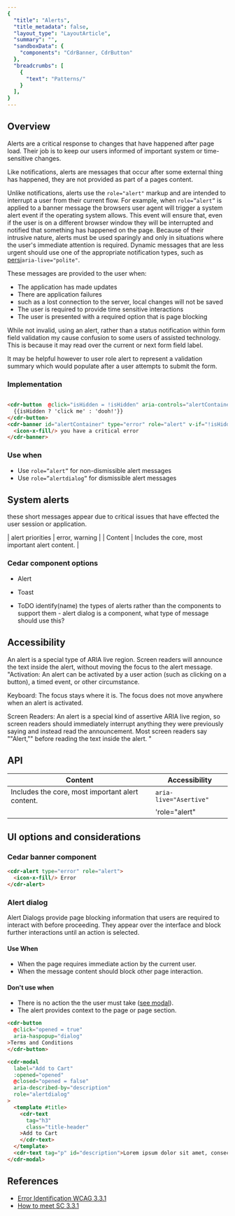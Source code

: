```yaml
---
{
  "title": "Alerts",
  "title_metadata": false,
  "layout_type": "LayoutArticle",
  "summary": "",
  "sandboxData": {
    "components": "CdrBanner, CdrButton"
  },
  "breadcrumbs": [
    {
      "text": "Patterns/"
    }
  ],
}
---
```


<cdr-doc-table-of-contents-shell parentSelector='h2' childSelector='h3'>

## Overview


Alerts are a critical response to changes that have happened after page load.
Their job is to keep our users informed of important system or time-sensitive changes.

Like notifications, alerts are messages that occur after some external thing has happened, 
they are not provided as part of a pages content.

Unlike notifications, alerts use the `role="alert"` markup and are intended to interrupt a user from their current flow.
For example, when `role=”alert”` is applied to a banner message the browsers user agent
will trigger a system alert event if the operating system allows. This event will ensure that,
even if the user is on a different browser window they will be interrupted and notified that 
something has happened on the page.
Because of their intrusive nature, alerts must be used sparingly and only in situations where the user's immediate attention is required. 
Dynamic messages that are less urgent should use one of the appropriate notification types, such as [persi]()`aria-live="polite"`.

These messages are provided to the user when:
-  The application has made updates
-  There are application failures
  - such as a lost connection to the server, local changes will not be saved
-  The user is required to provide time sensitive interactions
-  The user is presented with a required option that is page blocking

While not invalid, using an alert, rather than a status notification within form field validation my cause 
confusion to some users of assisted technology. This is because it may read over the current or next form field label.

It may be helpful however to user role alert to represent a 
validation summary which would populate after a user attempts to submit the form.

### Implementation

<cdr-doc-example-code-pair repository-href="/src/components/button" :sandbox-data="$page.frontmatter.sandboxData" :model="{isHidden: true}">

```html

<cdr-button  @click="isHidden = !isHidden" aria-controls="alertContainer">
  {{isHidden ? 'click me' : 'dooh!'}}
</cdr-button>
<cdr-banner id="alertContainer" type="error" role="alert" v-if="!isHidden">
  <icon-x-fill/> you have a critical error
</cdr-banner>


```

</cdr-doc-example-code-pair>

### Use when
-  Use `role=”alert”` for non-dismissible alert messages
-  Use `role=”alertdialog”` for dismissible alert messages

## System alerts 
these short messages appear due to critical issues that have effected the user session or application.

| alert priorities     | error, warning |
| Content              | Includes the core, most important alert content. |
### Cedar component options
- Alert
- Toast

- ToDO identify(name) the types of alerts rather than the components to support them - alert dialog is a component, what type of message should use this?

## Accessibility
An alert is a special type of ARIA live region. Screen readers will announce the text inside the alert, without moving the focus to the alert message. 
"Activation: 
An alert can be activated by a user action (such as clicking on a button), a timed event, or other circumstance.

Keyboard: 
The focus stays where it is. The focus does not move anywhere when an alert is activated.

Screen Readers:
An alert is a special kind of assertive ARIA live region, so screen readers should immediately interrupt anything they were previously saying and instead read the announcement. Most screen readers say ""Alert,"" before reading the text inside the alert.
"
## API
| Content                                          | Accessibility          |
|--------------------------------------------------|------------------------|
| Includes the core, most important alert content. | `aria-live="Asertive"` |
|                                                  | 'role="alert"          |

## UI options and considerations

### Cedar banner component
<cdr-doc-example-code-pair repository-href="/src/components/alert"
:sandbox-data="$page.frontmatter.sandboxData" >

```html
<cdr-alert type="error" role="alert">
  <icon-x-fill/> Error
</cdr-alert>
```
</cdr-doc-example-code-pair>

### Alert dialog

Alert Dialogs provide page blocking information that users are required to interact with before proceeding.
They appear over the interface and block further interactions until an action is selected.

#### Use When
- When the page requires immediate action by the current user.
- When the message content should block other page interaction.

#### Don't use when
- There is no action the the user must take ([see modal](/components/modal/)).
- The alert provides context to the page or page section.

<cdr-doc-example-code-pair repository-href="/src/components/modal"
:sandbox-data="$page.frontmatter.sandboxData" :model="{ opened: false }">

```html
<cdr-button
  @click="opened = true"
  aria-haspopup="dialog"
>Terms and Conditions
</cdr-button>

<cdr-modal
  label="Add to Cart"
  :opened="opened"
  @closed="opened = false"
  aria-described-by="description"
  role="alertdialog"
>
  <template #title>
    <cdr-text
      tag="h3"
      class="title-header"
    >Add to Cart
    </cdr-text>
  </template>
  <cdr-text tag="p" id="description">Lorem ipsum dolor sit amet, consectetur adipiscing elit. Donec sit amet dictum ipsum.</cdr-text>
</cdr-modal>
```
</cdr-doc-example-code-pair>

## References

-  [Error Identification WCAG 3.3.1](https://www.w3.org/TR/UNDERSTANDING-WCAG20/minimize-error-identified.html)
-  [How to meet SC 3.3.1](https://www.w3.org/WAI/WCAG21/quickref/?versions=2.0#qr-minimize-error-identified)

</cdr-doc-table-of-contents-shell>
